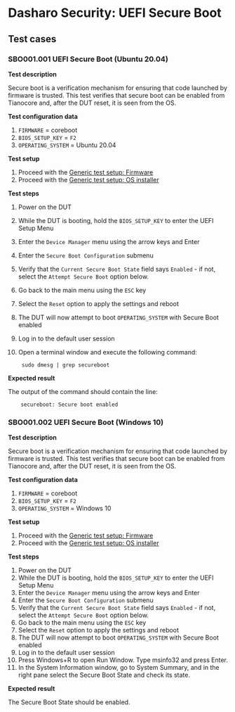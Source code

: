 # Dasharo Security: UEFI Secure Boot

## Test cases

### SBO001.001 UEFI Secure Boot (Ubuntu 20.04)

**Test description**

Secure boot is a verification mechanism for ensuring that code launched by 
firmware is trusted. This test verifies that secure boot can be enabled from 
Tianocore and, after the DUT reset, it is seen from the OS.

**Test configuration data**

1. `FIRMWARE` = coreboot
1. `BIOS_SETUP_KEY` = `F2`
1. `OPERATING_SYSTEM` = Ubuntu 20.04

**Test setup**

1. Proceed with the
   [Generic test setup: Firmware](../../dasharo-compatibility/generic-test-setup/#firmware)
1. Proceed with the
   [Generic test setup: OS installer](../../dasharo-compatibility/generic-test-setup/#os-installer)

**Test steps**

1. Power on the DUT
1. While the DUT is booting, hold the `BIOS_SETUP_KEY` to enter the UEFI Setup 
    Menu
1. Enter the `Device Manager` menu using the arrow keys and Enter
1. Enter the `Secure Boot Configuration` submenu
1. Verify that the `Current Secure Boot State` field says `Enabled` - if not,
    select the `Attempt Secure Boot` option below.
1. Go back to the main menu using the `ESC` key
1. Select the `Reset` option to apply the settings and reboot
1. The DUT will now attempt to boot `OPERATING_SYSTEM` with Secure Boot enabled
1. Log in to the default user session
1. Open a terminal window and execute the following command:

        sudo dmesg | grep secureboot

**Expected result**

The output of the command should contain the line:

        secureboot: Secure boot enabled

### SBO001.002 UEFI Secure Boot (Windows 10)

**Test description**

Secure boot is a verification mechanism for ensuring that code launched by 
firmware is trusted. This test verifies that secure boot can be enabled from 
Tianocore and, after the DUT reset, it is seen from the OS.

**Test configuration data**

1. `FIRMWARE` = coreboot
1. `BIOS_SETUP_KEY` = `F2`
1. `OPERATING_SYSTEM` = Windows 10

**Test setup**

1. Proceed with the
   [Generic test setup: Firmware](../../dasharo-compatibility/generic-test-setup/#firmware)
1. Proceed with the
   [Generic test setup: OS installer](../../dasharo-compatibility/generic-test-setup/#firmware)

**Test steps**

1. Power on the DUT
1. While the DUT is booting, hold the `BIOS_SETUP_KEY` to enter the UEFI Setup 
   Menu
1. Enter the `Device Manager` menu using the arrow keys and Enter
1. Enter the `Secure Boot Configuration` submenu
1. Verify that the `Current Secure Boot State` field says `Enabled` - if not,
   select the `Attempt Secure Boot` option below.
1. Go back to the main menu using the `ESC` key
1. Select the `Reset` option to apply the settings and reboot
1. The DUT will now attempt to boot `OPERATING_SYSTEM` with Secure Boot enabled
1. Log in to the default user session
1. Press Windows+R to open Run Window. Type msinfo32 and press Enter.
1. In the System Information window, go to System Summary, and in the right pane
   select the Secure Boot State and check its state.


**Expected result**

The Secure Boot State should be enabled.
